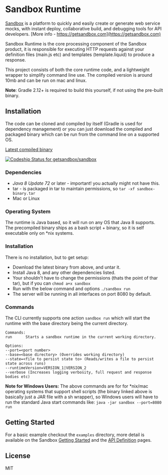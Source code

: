 # Sandbox Runtime

[Sandbox](https://getsandbox.com) is a platform to quickly and easily create or generate web service mocks, with instant deploy, collaborative build, and debugging tools for API developers. [More info - https://getsandbox.com](https://getsandbox.com)

Sandbox Runtime is the core processing component of the Sandbox product, it is responsible for executing HTTP requests against your definition files (main.js etc) and templates (template.liquid) to produce a response. 

This project consists of both the core runtime code, and a lightweight wrapper to simplify command line use. The compiled version is around 10mb and can be run on mac and linux. 

**Note**: Gradle 2.12+ is required to build this yourself, if not using the pre-built binary.

## Installation

The code can be cloned and compiled by itself (Gradle is used for dependency management) or you can just download the compiled and packaged binary which can be run from the command line on a supported OS.

[Latest compiled binary](https://s3.amazonaws.com/sandbox-binaries/runtime-binary.tar)

[ ![Codeship Status for getsandbox/sandbox](https://www.codeship.io/projects/74b27060-413f-0132-8b16-3ae7a01b01d4/status)](https://www.codeship.io/projects/44131)

### Dependencies

* _Java 8 Update 72_ or later - important! you actually might not have this.
* tar - is packaged in tar to maintain permissions, so `tar -xf sandbox-binary.tar`
* Mac or Linux

### Operating System
The runtime is Java based, so it will run on any OS that Java 8 supports. The precompiled binary ships as a bash script + binary, so it is self executable only on \*nix systems.

### Installation
There is no installation, but to get setup:
- Download the latest binary from above, and untar it.
- Install Java 8, and any other dependencies listed.
- Your shouldn't have to change the permissions (thats the point of thar tar), but if you can `chmod a+x sandbox`
- Run with the below command and options `./sandbox run`
- The server will be running in all interfaces on port 8080 by default.


### Commands

The CLI currently supports one action `sandbox run` which will start the runtime with the base directory being the current directory.

```
Commands:
run      Starts a sandbox runtime in the current working directory.

Options:
--port=<port number>
--base=<base directory> (Overrides working directory)
--state=<file to persist state to> (Reads/writes a file to persist state across runs)
--runtimeVersion=VERSION_1|VERSION_2
--verbose (Increases logging verbosity, full request and response bodies etc)
```

**Note for Windows Users:** The above commands are for for *nix/mac operating systems that support shell scripts (the binary linked above is basically just a JAR file with a sh wrapper), so Windows users will have to run the standard Java start commands like:
```java -jar sandbox --port=8080 run```



## Getting Started

For a basic example checkout the `examples` directory, more detail is available on the Sandbox [Getting Started](https://getsandbox.com/docs/getting-started) and the [API Definition](https://getsandbox.com/docs/sandbox-api) pages.

## License

MIT
